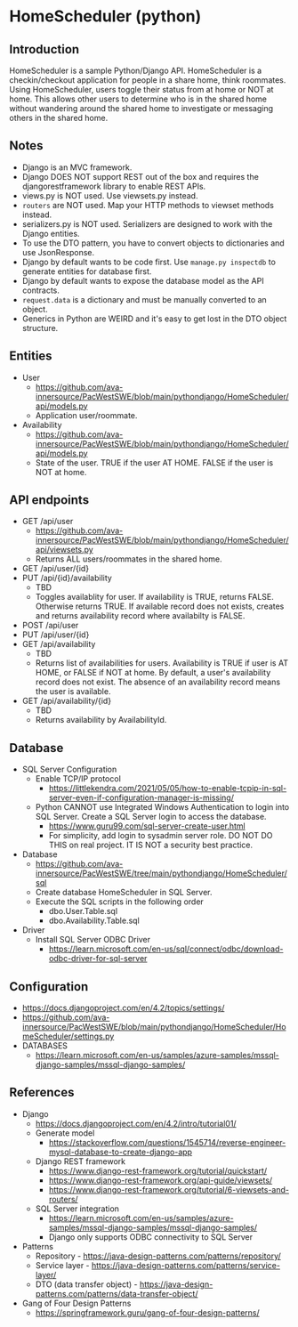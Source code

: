 # HomeScheduler (python)
## Introduction
HomeScheduler is a sample Python/Django API. HomeScheduler is a checkin/checkout application for people in a share home, think roommates. Using HomeScheduler, users toggle their status from at home or NOT at home. This allows other users to determine who is in the shared home without wandering around the shared home to investigate or messaging others in the shared home.

## Notes
* Django is an MVC framework.
* Django DOES NOT support REST out of the box and requires the djangorestframework library to enable REST APIs.
* views.py is NOT used. Use viewsets.py instead.
* `routers` are NOT used. Map your HTTP methods to viewset methods instead.
* serializers.py is NOT used. Serializers are designed to work with the Django entities.
* To use the DTO pattern, you have to convert objects to dictionaries and use JsonResponse.
* Django by default wants to be code first. Use `manage.py inspectdb` to generate entities for database first.
* Django by default wants to expose the database model as the API contracts.
* `request.data` is a dictionary and must be manually converted to an object.
* Generics in Python are WEIRD and it's easy to get lost in the DTO object structure.

## Entities
* User
  * https://github.com/ava-innersource/PacWestSWE/blob/main/pythondjango/HomeScheduler/api/models.py
  * Application user/roommate.
* Availability
  * https://github.com/ava-innersource/PacWestSWE/blob/main/pythondjango/HomeScheduler/api/models.py
  * State of the user. TRUE if the user AT HOME. FALSE if the user is NOT at home.

## API endpoints
* GET /api/user
  * https://github.com/ava-innersource/PacWestSWE/blob/main/pythondjango/HomeScheduler/api/viewsets.py
  * Returns ALL users/roommates in the shared home.
* GET /api/user/{id}
* PUT /api/{id}/availability
  * TBD
  * Toggles availablity for user. If availability is TRUE, returns FALSE. Otherwise returns TRUE. If available record does not exists, creates and returns availability record where availabilty is FALSE.
* POST /api/user
* PUT /api/user/{id}
* GET /api/availability
  * TBD
  * Returns list of availabilities for users. Availability is TRUE if user is AT HOME, or FALSE if NOT at home. By default, a user's availability record does not exist. The absence of an availability record means the user is available.
* GET /api/availability/{id}
  * TBD
  * Returns availability by AvailabilityId.

## Database
* SQL Server Configuration
  * Enable TCP/IP protocol
    * https://littlekendra.com/2021/05/05/how-to-enable-tcpip-in-sql-server-even-if-configuration-manager-is-missing/
  * Python CANNOT use Integrated Windows Authentication to login into SQL Server. Create a SQL Server login to access the database.
    * https://www.guru99.com/sql-server-create-user.html
    * For simplicity, add login to sysadmin server role. DO NOT DO THIS on real project. IT IS NOT a security best practice.
* Database
  * https://github.com/ava-innersource/PacWestSWE/tree/main/pythondjango/HomeScheduler/sql
  * Create database HomeScheduler in SQL Server.
  * Execute the SQL scripts in the following order
    * dbo.User.Table.sql
    * dbo.Availability.Table.sql
* Driver
  * Install SQL Server ODBC Driver
    * https://learn.microsoft.com/en-us/sql/connect/odbc/download-odbc-driver-for-sql-server

## Configuration
* https://docs.djangoproject.com/en/4.2/topics/settings/
* https://github.com/ava-innersource/PacWestSWE/blob/main/pythondjango/HomeScheduler/HomeScheduler/settings.py
* DATABASES
  * https://learn.microsoft.com/en-us/samples/azure-samples/mssql-django-samples/mssql-django-samples/

## References
* Django
  * https://docs.djangoproject.com/en/4.2/intro/tutorial01/
  * Generate model
    * https://stackoverflow.com/questions/1545714/reverse-engineer-mysql-database-to-create-django-app
  * Django REST framework
    * https://www.django-rest-framework.org/tutorial/quickstart/
    * https://www.django-rest-framework.org/api-guide/viewsets/
    * https://www.django-rest-framework.org/tutorial/6-viewsets-and-routers/
  * SQL Server integration
    * https://learn.microsoft.com/en-us/samples/azure-samples/mssql-django-samples/mssql-django-samples/
    * Django only supports ODBC connectivity to SQL Server
* Patterns
  * Repository - https://java-design-patterns.com/patterns/repository/
  * Service layer - https://java-design-patterns.com/patterns/service-layer/
  * DTO (data transfer object) - https://java-design-patterns.com/patterns/data-transfer-object/
* Gang of Four Design Patterns
  * https://springframework.guru/gang-of-four-design-patterns/
